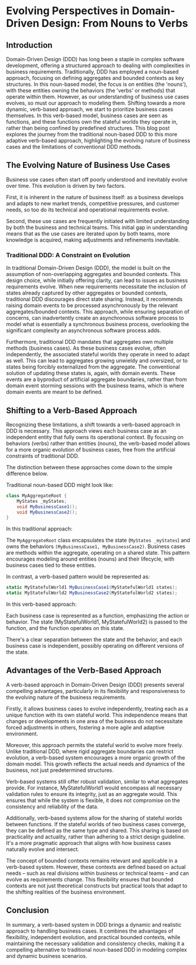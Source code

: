 # Evolving Perspectives in Domain-Driven Design: From Nouns to Verbs

## Introduction
Domain-Driven Design (DDD) has long been a staple in complex software development, offering a structured approach to dealing with complexities in business requirements. Traditionally, DDD has employed a noun-based approach, focusing on defining aggregates and bounded contexts as key structures. In this noun-based model, the focus is on entities (the 'nouns'), with these entities owning the behaviors (the 'verbs' or methods) that operate within them. However, as our understanding of business use cases evolves, so must our approach to modeling them. Shifting towards a more dynamic, verb-based approach, we start to prioritize business cases themselves. In this verb-based model, business cases are seen as functions, and these functions own the stateful worlds they operate in, rather than being confined by predefined structures. This blog post explores the journey from the traditional noun-based DDD to this more adaptive verb-based approach, highlighting the evolving nature of business cases and the limitations of conventional DDD methods.

## The Evolving Nature of Business Use Cases
Business use cases often start off poorly understood and inevitably evolve over time. This evolution is driven by two factors. 

First, it is inherent in the nature of business itself: as a business develops and adapts to new market trends, competitive pressures, and customer needs, so too do its technical and operational requirements evolve.

Second, these use cases are frequently initiated with limited understanding by both the business and technical teams. This initial gap in understanding means that as the use cases are iterated upon by both teams, more knowledge is acquired, making adjustments and refinements inevitable. 

### Traditional DDD: A Constraint on Evolution
In traditional Domain-Driven Design (DDD), the model is built on the assumption of non-overlapping aggregates and bounded contexts. This design choice, while initially offering clarity, can lead to issues as business requirements evolve. When new requirements necessitate the inclusion of states already captured by other aggregates or bounded contexts, traditional DDD discourages direct state sharing. Instead, it recommends raising domain events to be processed asynchronously by the relevant aggregates/bounded contexts. This approach, while ensuring separation of concerns, can inadvertently create an asynchronous software process to model what is essentially a synchronous business process, overlooking the significant complexity an asynchronous software process adds.

Furthermore, traditional DDD mandates that aggregates own multiple methods (business cases). As these business cases evolve, often independently, the associated stateful worlds they operate in need to adapt as well. This can lead to aggregates growing unwieldy and oversized, or to states being forcibly externalized from the aggregate. The conventional solution of updating these states is, again, with domain events. These events are a byproduct of artificial aggregate boundaries, rather than from domain event storming sessions with the business teams, which is where domain events are meant to be defined.

## Shifting to a Verb-Based Approach
Recognizing these limitations, a shift towards a verb-based approach in DDD is necessary. This approach views each business case as an independent entity that fully owns its operational context. By focusing on behaviors (verbs) rather than entities (nouns), the verb-based model allows for a more organic evolution of business cases, free from the artificial constraints of traditional DDD.

The distinction between these approaches come down to the simple difference below.

Traditional noun-based DDD might look like:
```csharp
class MyAggregateRoot {
    MyStates _myStates;
    void MyBusinessCase1();
    void MyBusinessCase2();
}
```
In this traditional approach:

The `MyAggregateRoot` class encapsulates the state (`MyStates _myStates`) and owns the behaviors `(MyBusinessCase1, MyBusinessCase2)`. Business cases are methods within the aggregate, operating on a shared state. This pattern encourages modeling around entities (nouns) and their lifecycle, with business cases tied to these entities.

In contrast, a verb-based pattern would be represented as:
```csharp
static MyStatefulWorld1 MyBusinessCase1(MyStatefulWorld1 states);
static MyStatefulWorld2 MyBusinessCase2(MyStatefulWorld2 states);
```
In this verb-based approach:

Each business case is represented as a function, emphasizing the action or behavior.
The state (MyStatefulWorld1, MyStatefulWorld2) is passed to the function, and the function operates on this state.

There's a clear separation between the state and the behavior, and each business case is independent, possibly operating on different versions of the state.

## Advantages of the Verb-Based Approach
A verb-based approach in Domain-Driven Design (DDD) presents several compelling advantages, particularly in its flexibility and responsiveness to the evolving nature of the business requirements. 

Firstly, it allows business cases to evolve independently, treating each as a unique function with its own stateful world. This independence means that changes or developments in one area of the business do not necessitate forced adjustments in others, fostering a more agile and adaptive environment.

Moreover, this approach permits the stateful world to evolve more freely. Unlike traditional DDD, where rigid aggregate boundaries can restrict evolution, a verb-based system encourages a more organic growth of the domain model. This growth reflects the actual needs and dynamics of the business, not just predetermined structures.

Verb-based systems still offer robust validation, similar to what aggregates provide. For instance, MyStatefulWorld1 would encompass all necessary validation rules to ensure its integrity, just as an aggregate would. This ensures that while the system is flexible, it does not compromise on the consistency and reliability of the data.

Additionally, verb-based systems allow for the sharing of stateful worlds between functions. If the stateful worlds of two business cases converge, they can be defined as the same type and shared. This sharing is based on practicality and actuality, rather than adhering to a strict design guideline. It's a more pragmatic approach that aligns with how business cases naturally evolve and intersect.

The concept of bounded contexts remains relevant and applicable in a verb-based system. However, these contexts are defined based on actual needs – such as real divisions within business or technical teams – and can evolve as requirements change. This flexibility ensures that bounded contexts are not just theoretical constructs but practical tools that adapt to the shifting realities of the business environment.

## Conclusion
In summary, a verb-based system in DDD brings a dynamic and realistic approach to handling business cases. It combines the advantages of flexibility, independent evolution, and practical bounded contexts, while maintaining the necessary validation and consistency checks, making it a compelling alternative to traditional noun-based DDD in modeling complex and dynamic business scenarios.